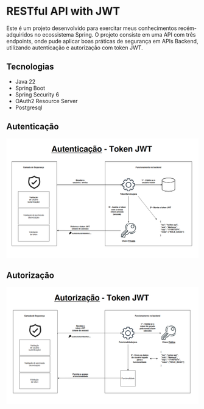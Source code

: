 # RESTful API with JWT

Este é um projeto desenvolvido para exercitar meus conhecimentos recém-adquiridos 
no ecossistema Spring. O projeto consiste em uma API com três endpoints, 
onde pude aplicar boas práticas de segurança em APIs Backend, 
utilizando autenticação e autorização com token JWT.

## Tecnologias

* Java 22
* Spring Boot
* Spring Security 6
* OAuth2 Resource Server
* Postgresql

## Autenticação

![autenticacao](https://raw.githubusercontent.com/Matheus-D-R-Costa/N4-RESTful-API-using-JWT/main/autentica%C3%A7%C3%A3o.png)

## Autorização

![autorizacao](https://raw.githubusercontent.com/Matheus-D-R-Costa/N4-RESTful-API-using-JWT/main/autoriza%C3%A7%C3%A3o.png)

